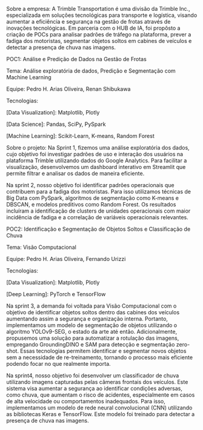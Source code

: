 Sobre a empresa: A Trimble Transportation é uma divisão da Trimble Inc., especializada em soluções tecnológicas para transporte e logística, visando aumentar a eficiência e segurança na gestão de frotas através de inovações tecnológicas. Em parceria com o HUB de IA, foi propôsto a criação de POCs para analisar padrões de tráfego na plataforma, prever a fadiga dos motoristas, segmentar objetos soltos em cabines de veículos e detectar a presença de chuva nas imagens. 

 

POC1: Análise e Predição de Dados na Gestão de Frotas  

Tema: Análise exploratória de dados, Predição e Segmentação com Machine Learning 

Equipe:  Pedro H. Arias Oliveira, Renan Shibukawa 

Tecnologias: 

 

[Data Visualization]: Matplotlib, Plotly 

[Data Science]: Pandas, SciPy, PySpark 

[Machine Learning]: Scikit-Learn, K-means, Random Forest 

[Web Framework]: Streamlit 

Sobre o projeto: Na Sprint 1, fizemos uma análise exploratória dos dados, cujo objetivo foi investigar padrões de uso e interação dos usuários na plataforma Trimble utilizando dados do Google Analytics. Para facilitar a visualização, desenvolvemos um dashboard interativo em Streamlit que permite filtrar e analisar os dados de maneira eficiente. 

Na sprint 2, nosso objetivo foi identificar padrões operacionais que contribuem para a fadiga dos motoristas. Para isso utilizamos técnicas de Big Data com PySpark, algoritmos de segmentação como K-means e DBSCAN, e modelos preditivos como Random Forest. Os resultados incluíram a identificação de clusters de unidades operacionais com maior incidência de fadiga e a correlação de variáveis operacionais relevantes. 

 

POC2: Identificação e Segmentação de Objetos Soltos e Classificação de Chuva  

Tema: Visão Computacional  

Equipe: Pedro H. Arias Oliveira, Fernando Urizzi 

Tecnologias: 

 

[Data Visualization]: Matplotlib, Plotly 

[Deep Learning]: PyTorch e TensorFlow 

[Web Framework]: Streamlit 

 


 

Na sprint 3, a demanda foi voltada para Visão Computacional com o objetivo de identificar objetos soltos dentro das cabines dos veículos aumentando assim a segurança e organização interna. Portanto, implementamos um modelo de segmentação de objetos utilizando o algoritmo YOLOv9-SEG, o estado da arte até então. Adicionalmente, propusemos uma solução para automatizar a rotulação das imagens, empregando GroundingDINO e SAM para detecção e segmentação zero-shot. Essas tecnologias permitem identificar e segmentar novos objetos sem a necessidade de re-treinamento, tornando o processo mais eficiente podendo focar no que realmente importa. 

Na sprint4, nosso objetivo foi desenvolver um classificador de chuva utilizando imagens capturadas pelas câmeras frontais dos veículos. Este sistema visa aumentar a segurança ao identificar condições adversas, como chuva, que aumentam o risco de acidentes, especialmente em casos de alta velocidade ou comportamentos inadequados. Para isso, implementamos um modelo de rede neural convolucional (CNN) utilizando as bibliotecas Keras e TensorFlow. Este modelo foi treinado para detectar a presença de chuva nas imagens. 
